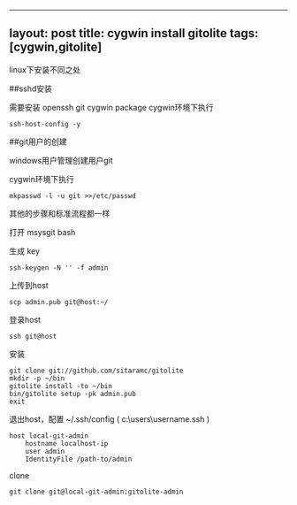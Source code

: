 ---
layout: post
title: cygwin install gitolite
tags: [cygwin,gitolite] 
----


linux下安装不同之处

##sshd安装

需要安装 openssh git cygwin package
cygwin环境下执行

    ssh-host-config -y


##git用户的创建

windows用户管理创建用户git

cygwin环境下执行

    mkpasswd -l -u git >>/etc/passwd


其他的步骤和标准流程都一样


打开 msysgit bash

生成 key

    ssh-keygen -N '' -f admin
    
上传到host

    scp admin.pub git@host:~/
    
登录host

    ssh git@host
    
安装

    git clone git://github.com/sitaramc/gitolite
    mkdir -p ~/bin
    gitolite install -to ~/bin
    bin/gitolite setup -pk admin.pub
    exit

退出host，配置 ~/.ssh/config ( c:\users\username\.ssh )

    host local-git-admin
        hostname localhost-ip
        user admin
        IdentityFile /path-to/admin


clone

    git clone git@local-git-admin:gitolite-admin

     
 